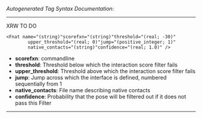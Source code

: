 _Autogenerated Tag Syntax Documentation:_

---
XRW TO DO

```
<Fnat name="(string)"scorefxn="(string)"threshold="(real; -30)"
        upper_threshold="(real; 0)"jump="(positive_integer; 1)"
        native_contacts="(string)"confidence="(real; 1.0)" />
```

-   **scorefxn**: commandline
-   **threshold**: Threshold below which the interaction score filter fails
-   **upper_threshold**: Threshold above which the interaction score filter fails
-   **jump**: Jump across which the interface is defined, numbered sequentially from 1
-   **native_contacts**: File name describing native contacts
-   **confidence**: Probability that the pose will be filtered out if it does not pass this Filter

---
